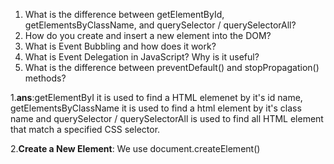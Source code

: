 1. What is the difference between getElementById, getElementsByClassName, and querySelector / querySelectorAll?
2. How do you create and insert a new element into the DOM?
3. What is Event Bubbling and how does it work?
4. What is Event Delegation in JavaScript? Why is it useful?
5. What is the difference between preventDefault() and stopPropagation() methods?


 1.**ans**:getElementByI it is used to find a HTML elemenet by it's id name, getElementsByClassName it is used to find a html element by it's class name and querySelector / querySelectorAll is used to find all HTML element that match a specified CSS selector.

 2.**Create a New Element**: We use document.createElement() 
